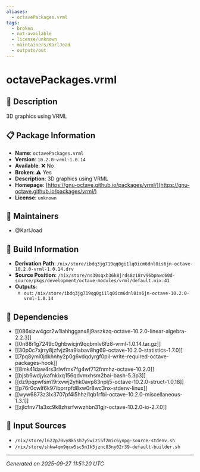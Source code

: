 ```yaml
---
aliases:
  - octavePackages.vrml
tags:
  - broken
  - not-available
  - license/unknown
  - maintainers/KarlJoad
  - outputs/out
---
```


# octavePackages.vrml

## 📝 Description

3D graphics using VRML

## 📋 Package Information

- **Name**: `octavePackages.vrml`
- **Version**: `10.2.0-vrml-1.0.14`
- **Available**: ❌ No
- **Broken**: ⚠️ Yes
- **Description**: 3D graphics using VRML
- **Homepage**: [https://gnu-octave.github.io/packages/vrml/](https://gnu-octave.github.io/packages/vrml/)
- **License**: `unknown`
## 👥 Maintainers

- @KarlJoad


## 🔧 Build Information

- **Derivation Path**: `/nix/store/ibdq3jg719qq0gi1lq0icm6dnl0is6jn-octave-10.2.0-vrml-1.0.14.drv`
- **Source Position**: `/nix/store/ns30sqxb36k8jrds8z18rv96bpnwc60d-source/pkgs/development/octave-modules/vrml/default.nix:41`
- **Outputs**:
  - `out`:  `/nix/store/ibdq3jg719qq0gi1lq0icm6dnl0is6jn-octave-10.2.0-vrml-1.0.14`

## 🔗 Dependencies

- [[086sizw4gcr2w1iahhgganx8j9aszkzq-octave-10.2.0-linear-algebra-2.2.3]]
- [[0n88r1g7249c0ghbwicjn9qqbmlv6fz8-vrml-1.0.14.tar.gz]]
- [[30p0c7xjrry8jzfvjz9ra9iabav8hg69-octave-10.2.0-statistics-1.7.0]]
- [[7pq8yml0jdkhnhy2p0g6vdqdyrgf0pil-write-required-octave-packages-hook]]
- [[8mk41daw4rs3rlwfmx7fg4wf712fnmhz-octave-10.2.0]]
- [[bjsb6wdjykafnkixq156qdvmxhsm2bai-bash-5.3p3]]
- [[dz9pqpwfsm19rxvwj2yhk0avp83nplj5-octave-10.2.0-struct-1.0.18]]
- [[p76r0cwlf6k97ibprrpfd8xw0r8wc3nx-stdenv-linux]]
- [[wyw6873z3lx3707pf4i5hhzi1qb1rfbi-octave-10.2.0-miscellaneous-1.3.1]]
- [[zjlcfnv71a3xc9k8zhsrfwwzhbn31gjr-octave-10.2.0-io-2.7.0]]

## 📁 Input Sources

- `/nix/store/l622p70vy8k5sh7y5wizi5f2mic6ynpg-source-stdenv.sh`
- `/nix/store/shkw4qm9qcw5sc5n1k5jznc83ny02r39-default-builder.sh`

---
*Generated on 2025-09-27 11:51:20 UTC*
